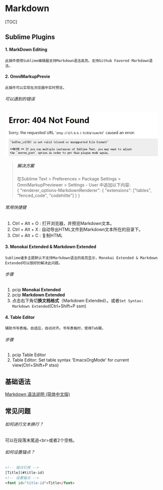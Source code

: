 # Markdown

[TOC]

## Sublime Plugins
#### 1. MarkDown Editing
    此插件使得Sublime编辑器支持Markdown语法高亮。支持Github Favored Markdown语法。
#### 2. OmniMarkupPrevie  
    此插件可以实现在浏览器中实时预览。
###### 可以遇到的错误
![OmniMarkupPrevie Error](./images/OmniMarkupPrevie-error.png)
> ##### 解决方案
> 在Sublime Text > Preferences > Package Settings > OmniMarkupPreviewer > Settings - User  中追加以下内容:  
>     {
>         "renderer_options-MarkdownRenderer": {
>          "extensions": ["tables", "fenced_code", "codehilite"]
>         }
>     }
###### 常用快捷键
1. Ctrl + Alt + O : 打开浏览器，并预览Markdown文本。
2. Ctrl + Alt + X : 自动导出HTML文件到Markdown文本所在的目录下。
3. Ctrl + Alt + C : 复制HTML

#### 3. Monokai Extended & Markdown Extended
    Sublime诸多主题默认不支持Markdown语法的高亮显示，Monokai Extended & Markdown Extended可以很好的解决此问题。
###### 步骤
1. pcip **Monokai Extended**
2. pcip **Markdown Extended**
3. 点击右下角切**换文档格式**（Markdown Extended）。或者`Set Syntax: Markdown Extended`(Ctrl+Shift+P ssm)

#### 4. Table Editor
    辅助书写表格。自适应，自动对齐。书写表格时，使用Tab键。
###### 步骤
1. pcip Table Editor
2. Table Editor: Set table syntax 'EmacsOrgMode' for current view(Ctrl+Shift+P stso)

## 基础语法
[Markdown 语法说明 (简体中文版)](http://www.appinn.com/markdown/)

## 常见问题
###### 如何进行文本换行？
可以在段落末尾追<br\>或者2个空格。
###### 如何设置锚点？
``` html
<!-- 锚点引用 -->
[Title](#title-id)
<!-- 设置锚点 -->
<font id="title-id">Title</font>
```